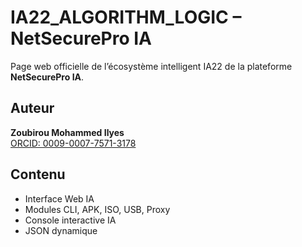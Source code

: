 # IA22_ALGORITHM_LOGIC – NetSecurePro IA

Page web officielle de l’écosystème intelligent IA22 de la plateforme **NetSecurePro IA**.

## Auteur

**Zoubirou Mohammed Ilyes**  
[ORCID: 0009-0007-7571-3178](https://orcid.org/0009-0007-7571-3178)

## Contenu

- Interface Web IA
- Modules CLI, APK, ISO, USB, Proxy
- Console interactive IA
- JSON dynamique
